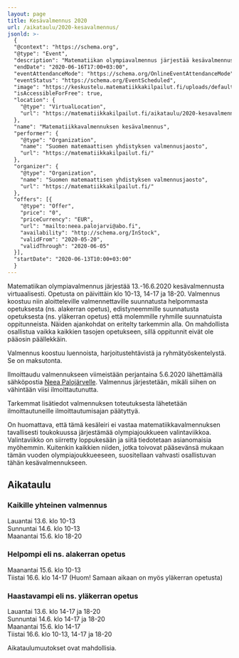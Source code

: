 ```yaml
---
layout: page
title: Kesävalmennus 2020
url: /aikataulu/2020-kesavalmennus/
jsonld: >-
  {
  "@context": "https://schema.org",
  "@type": "Event",
  "description": "Matematiikan olympiavalmennus järjestää kesävalmennusta virtuaalisesti. Valmennus koostuu niin aloitteleville valmennettaville suunnatusta helpommasta opetuksesta edistyneemmille suunnatusta opetuksesta että molemmille ryhmille suunnatuista oppitunneista. Valmennus koostuu luennoista, harjoitustehtävistä ja ryhmätyöskentelystä. Se on maksutonta.",
  "endDate": "2020-06-16T17:00+03:00",
  "eventAttendanceMode": "https://schema.org/OnlineEventAttendanceMode",
  "eventStatus": "https://schema.org/EventScheduled",
  "image": "https://keskustelu.matematiikkakilpailut.fi/uploads/default/original/1X/903d26f2a2a48285467275e06546a35b2f203482.png",
  "isAccessibleForFree": true,
  "location": {
    "@type": "VirtualLocation",
    "url": "https://matematiikkakilpailut.fi/aikataulu/2020-kesavalmennus/"
  },
  "name": "Matematiikkavalmennuksen kesävalmennus",
  "performer": {
    "@type": "Organization",
    "name": "Suomen matemaattisen yhdistyksen valmennusjaosto",
    "url": "https://matematiikkakilpailut.fi/"
  },
  "organizer": {
    "@type": "Organization",
    "name": "Suomen matemaattisen yhdistyksen valmennusjaosto",
    "url": "https://matematiikkakilpailut.fi/"
  },
  "offers": [{
    "@type": "Offer",
    "price": "0",
    "priceCurrency": "EUR",
    "url": "mailto:neea.palojarvi@abo.fi",
    "availability": "http://schema.org/InStock",
    "validFrom": "2020-05-20",
    "validThrough": "2020-06-05"
  }],
  "startDate": "2020-06-13T10:00+03:00"
  }
---
```


Matematiikan olympiavalmennus järjestää 13.-16.6.2020 kesävalmennusta
virtuaalisesti. Opetusta on päivittäin klo 10-13, 14-17 ja
18-20. Valmennus koostuu niin aloitteleville valmennettaville
suunnatusta helpommasta opetuksesta (ns. alakerran opetus),
edistyneemmille suunnatusta opetuksesta (ns. yläkerran opetus) että
molemmille ryhmille suunnatuista oppitunneista. Näiden ajankohdat on
eritelty tarkemmin alla. On mahdollista osallistua vaikka kaikkien
tasojen opetukseen, sillä oppitunnit eivät ole pääosin päällekkäin.

Valmennus koostuu luennoista, harjoitustehtävistä ja
ryhmätyöskentelystä. Se on maksutonta.

Ilmoittaudu valmennukseen viimeistään perjantaina 5.6.2020
lähettämällä sähköpostia [Neea Palojärvelle](mailto:neea.palojarvi@abo.fi).
Valmennus järjestetään, mikäli siihen on vähintään viisi ilmoittautunutta.

Tarkemmat lisätiedot valmennuksen toteutuksesta lähetetään
ilmoittautuneille ilmoittautumisajan päätyttyä.

On huomattava, että tämä kesäleiri ei vastaa matematiikkavalmennuksen
tavallisesti toukokuussa järjestämää olympiajoukkueen valintaviikkoa.
Valintaviikko on siirretty loppukesään ja siitä tiedotetaan
asianomaisia myöhemmin. Kuitenkin kaikkien niiden, jotka toivovat
pääsevänsä mukaan tämän vuoden olympiajoukkueeseen, suositellaan
vahvasti osallistuvan tähän kesävalmennukseen.

## Aikataulu

### Kaikille yhteinen valmennus

Lauantai 13.6. klo 10-13<br>
Sunnuntai 14.6. klo 10-13<br>
Maanantai 15.6. klo 18-20

### Helpompi eli ns. alakerran opetus

Maanantai 15.6. klo 10-13<br>
Tiistai 16.6. klo 14-17 (Huom! Samaan aikaan on myös yläkerran opetusta)

### Haastavampi eli ns. yläkerran opetus

Lauantai 13.6. klo 14-17 ja 18-20<br>
Sunnuntai 14.6. klo 14-17 ja 18-20<br>
Maanantai 15.6. klo 14-17<br>
Tiistai 16.6. klo 10-13, 14-17 ja 18-20

Aikataulumuutokset ovat mahdollisia.
